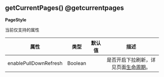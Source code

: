 ## getCurrentPages() @getcurrentpages

<!-- UTSAPIJSON.getCurrentPages.description -->

<!-- UTSAPIJSON.getCurrentPages.param -->

**PageStyle**

当前仅支持的属性

|属性									|类型		|默认值	|描述																																													|
|:-:									|:-:		|:-:		|:-:																																													|
|enablePullDownRefresh|Boolean|				|是否开启下拉刷新，详见页面[生命周期](https://uniapp.dcloud.net.cn/tutorial/page.html#lifecycle)。	|

<!-- UTSAPIJSON.getCurrentPages.returnValue -->

<!-- UTSAPIJSON.getCurrentPages.example -->

<!-- UTSAPIJSON.getCurrentPages.compatibility -->

<!-- UTSAPIJSON.getCurrentPages.tutorial -->

<!-- UTSAPIJSON.get-current-pages.example -->

<!-- UTSAPIJSON.general_type.name -->

<!-- UTSAPIJSON.general_type.param -->